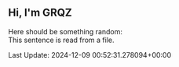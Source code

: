 ## Hi, I'm GRQZ
Here should be something random:  
This sentence is read from a file.


Last Update: 2024-12-09 00:52:31.278094+00:00
